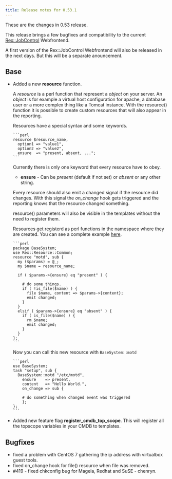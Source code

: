 ```yaml
---
title: Release notes for 0.53.1
---
```


These are the changes in 0.53 release.

This release brings a few bugfixes and compatibility to the current [Rex::JobControl](https://github.com/RexOps/rex-jobcontrol) Webfrontend.

A first version of the Rex::JobControl Webfrontend will also be released in the next days. But this will be a separate anouncement.

## Base

-   Added a new **resource** function.

    A *resource* is a perl function that represent a *object* on your server. An *object* is for example a virtual host configuration for apache, a database user or a more complex thing like a Tomcat instance. With the resource() function it is possible to create custom resources that will also appear in the reporting.

    Resources have a special syntax and some keywords.

        ```perl
        resource $resource_name,
          option1 => "value1",
          option2 => "value2",
          ensure  => "present, absent, ...";
        ```

    Currently there is only one keyword that every resource have to obey.

    -   **ensure** - Can be *present* (default if not set) or *absent* or any other string.

    Every resource should also emit a changed signal if the resource did changes. With this signal the *on\_change* hook gets triggered and the reporting knows that the resource changed something.

    resource() parameters will also be visible in the templates without the need to register them.

    Resources get registerd as perl functions in the namespace where they are created. You can see a complete example [here](#).

        ```perl
        package BaseSystem;
        use Rex::Resource::Common;
        resource "motd", sub {
          my ($params) = @_;
          my $name = resource_name;
        
          if ( $params->{ensure} eq "present" ) {
        
            # do some things.
            if ( !is_file($name) ) {
              file $name, content => $params->{content};
              emit changed;
            }
          }
          elsif ( $params->{ensure} eq "absent" ) {
            if ( is_file($name) ) {
              rm $name;
              emit changed;
            }
          }
        };
        ```

    Now you can call this new resource with `BaseSystem::motd`

        ```perl
        use BaseSystem;
        task "setup", sub {
          BaseSystem::motd "/etc/motd",
            ensure    => present,
            content   => "Hello World.",
            on_change => sub {
        
            # do something when changed event was triggered
            };
        };
        ```

-   Added new feature flag **register\_cmdb\_top\_scope**. This will register all the topscope variables in your CMDB to templates.

## Bugfixes

-   fixed a problem with CentOS 7 gathering the ip address with virtualbox guest tools.
-   fixed on\_change hook for file() resource when file was removed.
-   \#419 - fixed chkconfig bug for Mageia, Redhat and SuSE - chenryn.

